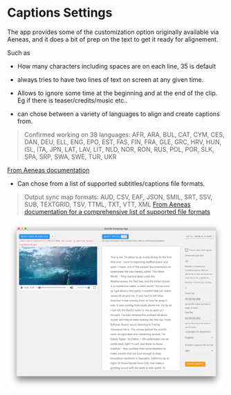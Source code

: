 # Captions Settings

The app provides some of the customization option originally available via Aeneas, and it does a bit of prep on the text to get it ready for alignement. 

Such as

- How many characters including spaces are on each line, 35 is default
- always tries to have two lines of text on screen at any given time.
- Allows to ignore some time at the beginning and at the end of the clip. Eg if there is teaser/credits/music etc..

- can chose between a variety of languages to align and create captions from. 

>Confirmed working on 38 languages: AFR, ARA, BUL, CAT, CYM, CES, DAN, DEU, ELL, ENG, EPO, EST, FAS, FIN, FRA, GLE, GRC, HRV, HUN, ISL, ITA, JPN, LAT, LAV, LIT, NLD, NOR, RON, RUS, POL, POR, SLK, SPA, SRP, SWA, SWE, TUR, UKR

[From Aeneas documentation](https://github.com/readbeyond/aeneas#supported-features)

-  Can chose from a list of supported subtitles/captions file formats.

 >Output sync map formats: AUD, CSV, EAF, JSON, SMIL, SRT, SSV, SUB, TEXTGRID, TSV, TTML, TXT, VTT, XML
[From Aeneas documentation for a comprehensive list of supported file formats](https://github.com/readbeyond/aeneas#supported-features)

![video+text](/assets/video+text+.png)




